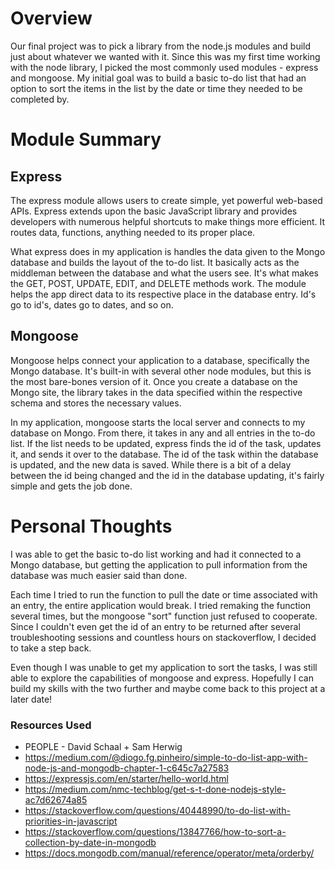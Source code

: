 # Overview

Our final project was to pick a library from the node.js modules and build just about whatever we wanted with it. Since this was my first time working with the node library, I picked the most commonly used modules - express and mongoose. My initial goal was to build a basic to-do list that had an option to sort the items in the list by the date or time they needed to be completed by.


# Module Summary

## Express
The express module allows users to create simple, yet powerful web-based APIs. Express extends upon the basic JavaScript library and provides developers with numerous helpful shortcuts to make things more efficient. It routes data, functions, anything needed to its proper place.

What express does in my application is handles the data given to the Mongo database and builds the layout of the to-do list. It basically acts as the middleman between the database and what the users see. It's what makes the GET, POST, UPDATE, EDIT, and DELETE methods work. The module helps the app direct data to its respective place in the database entry. Id's go to id's, dates go to dates, and so on.

## Mongoose
Mongoose helps connect your application to a database, specifically the Mongo database. It's built-in with several other node modules, but this is the most bare-bones version of it. Once you create a database on the Mongo site, the library takes in the data specified within the respective schema and stores the necessary values.

In my application, mongoose starts the local server and connects to my database on Mongo. From there, it takes in any and all entries in the to-do list. If the list needs to be updated, express finds the id of the task, updates it, and sends it over to the database. The id of the task within the database is updated, and the new data is saved. While there is a bit of a delay between the id being changed and the id in the database updating, it's fairly simple and gets the job done.

# Personal Thoughts
I was able to get the basic to-do list working and had it connected to a Mongo database, but getting the application to pull information from the database was much easier said than done.

Each time I tried to run the function to pull the date or time associated with an entry, the entire application would break. I tried remaking the function several times, but the mongoose "sort" function just refused to cooperate. Since I couldn't even get the id of an entry to be returned after several troubleshooting sessions and countless hours on stackoverflow, I decided to take a step back.

Even though I was unable to get my application to sort the tasks, I was still able to explore the capabilities of mongoose and express. Hopefully I can build my skills with the two further and maybe come back to this project at a later date!


### Resources Used
  * PEOPLE - David Schaal + Sam Herwig
  * https://medium.com/@diogo.fg.pinheiro/simple-to-do-list-app-with-node-js-and-mongodb-chapter-1-c645c7a27583
  * https://expressjs.com/en/starter/hello-world.html
  * https://medium.com/nmc-techblog/get-s-t-done-nodejs-style-ac7d62674a85
  * https://stackoverflow.com/questions/40448990/to-do-list-with-priorities-in-javascript
  * https://stackoverflow.com/questions/13847766/how-to-sort-a-collection-by-date-in-mongodb
  * https://docs.mongodb.com/manual/reference/operator/meta/orderby/
